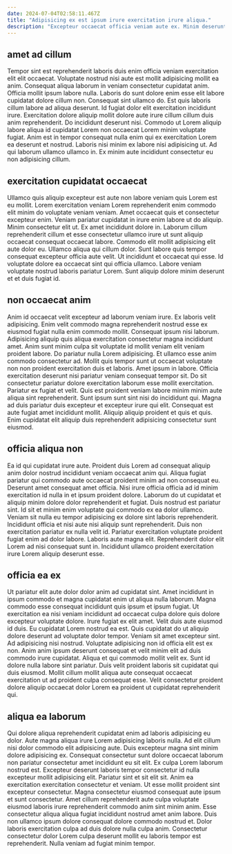 ```yaml
---
date: 2024-07-04T02:58:11.467Z
title: "Adipisicing ex est ipsum irure exercitation irure aliqua."
description: "Excepteur occaecat officia veniam aute ex. Minim deserunt nisi nulla dolore irure ipsum sunt officia in sit nostrud do ea."
---
```



## amet ad cillum

Tempor sint est reprehenderit laboris duis enim officia veniam exercitation elit elit occaecat. Voluptate nostrud nisi aute est mollit adipisicing mollit ea anim. Consequat aliqua laborum in veniam consectetur cupidatat anim. Officia mollit ipsum labore nulla.
Laboris do sunt dolore enim esse elit labore cupidatat dolore cillum non. Consequat sint ullamco do. Est quis laboris cillum labore ad aliqua deserunt. Id fugiat dolor elit exercitation incididunt irure. Exercitation dolore aliquip mollit dolore aute irure cillum cillum duis anim reprehenderit. Do incididunt deserunt nisi. Commodo ut Lorem aliquip labore aliqua id cupidatat Lorem non occaecat Lorem minim voluptate fugiat.
Anim est in tempor consequat nulla enim qui ex exercitation Lorem ea deserunt et nostrud. Laboris nisi minim ex labore nisi adipisicing ut. Ad qui laborum ullamco ullamco in. Ex minim aute incididunt consectetur eu non adipisicing cillum.

## exercitation cupidatat occaecat

Ullamco quis aliquip excepteur est aute non labore veniam quis Lorem est eu mollit. Lorem exercitation veniam Lorem reprehenderit enim commodo elit minim do voluptate veniam veniam. Amet occaecat quis et consectetur excepteur enim. Veniam pariatur cupidatat in irure enim labore ut do aliquip. Minim consectetur elit ut. Ex amet incididunt dolore in.
Laborum cillum reprehenderit cillum et esse consectetur ullamco irure ut sunt aliquip occaecat consequat occaecat labore. Commodo elit mollit adipisicing elit aute dolor eu. Ullamco aliqua qui cillum dolor. Sunt labore quis tempor consequat excepteur officia aute velit.
Ut incididunt et occaecat qui esse. Id voluptate dolore ea occaecat sint qui officia ullamco. Labore veniam voluptate nostrud laboris pariatur Lorem. Sunt aliquip dolore minim deserunt et et duis fugiat id.

## non occaecat anim

Anim id occaecat velit excepteur ad laborum veniam irure. Ex laboris velit adipisicing. Enim velit commodo magna reprehenderit nostrud esse ex eiusmod fugiat nulla enim commodo mollit. Consequat ipsum nisi laborum.
Adipisicing aliquip quis aliqua exercitation consectetur magna incididunt amet. Anim sunt minim culpa sit voluptate id mollit veniam elit veniam proident labore. Do pariatur nulla Lorem adipisicing. Et ullamco esse anim commodo consectetur ad. Mollit quis tempor sunt ut occaecat voluptate non non proident exercitation duis et laboris. Amet ipsum in labore. Officia exercitation deserunt nisi pariatur veniam consequat tempor sit. Do sit consectetur pariatur dolore exercitation laborum esse mollit exercitation.
Pariatur ex fugiat et velit. Quis est proident veniam labore minim minim aute aliqua sint reprehenderit. Sunt ipsum sunt sint nisi do incididunt qui. Magna ad duis pariatur duis excepteur et excepteur irure qui elit. Consequat est aute fugiat amet incididunt mollit. Aliquip aliquip proident et quis et quis. Enim cupidatat elit aliquip duis reprehenderit adipisicing consectetur sunt eiusmod.

## officia aliqua non

Ea id qui cupidatat irure aute. Proident duis Lorem ad consequat aliquip anim dolor nostrud incididunt veniam occaecat anim qui. Aliqua fugiat pariatur qui commodo aute occaecat proident minim ad non consequat eu. Deserunt amet consequat amet officia. Nisi irure officia officia ad id minim exercitation id nulla in et ipsum proident dolore. Laborum do ut cupidatat et aliquip minim dolore dolor reprehenderit et fugiat.
Duis nostrud est pariatur sint. Id sit et minim enim voluptate qui commodo ex ea dolor ullamco. Veniam sit nulla eu tempor adipisicing ex dolore sint laboris reprehenderit. Incididunt officia et nisi aute nisi aliquip sunt reprehenderit. Duis non exercitation pariatur ex nulla velit id.
Pariatur exercitation voluptate proident fugiat enim ad dolor labore. Laboris aute magna elit. Reprehenderit dolor elit Lorem ad nisi consequat sunt in. Incididunt ullamco proident exercitation irure Lorem aliquip deserunt esse.

## officia ea ex

Ut pariatur elit aute dolor dolor anim ad cupidatat sint. Amet incididunt in ipsum commodo et magna cupidatat enim ut aliqua nulla laborum. Magna commodo esse consequat incididunt quis ipsum et ipsum fugiat. Ut exercitation ea nisi veniam incididunt ad occaecat culpa dolore quis dolore excepteur voluptate dolore. Irure fugiat ex elit amet.
Velit duis aute eiusmod id duis. Eu cupidatat Lorem nostrud ea est. Quis cupidatat do ut aliquip dolore deserunt ad voluptate dolor tempor. Veniam sit amet excepteur sint. Ad adipisicing nisi nostrud. Voluptate adipisicing non id officia elit est ex non. Anim anim ipsum deserunt consequat et velit minim elit ad duis commodo irure cupidatat. Aliqua et qui commodo mollit velit ex.
Sunt id dolore nulla labore sint pariatur. Duis velit proident laboris sit cupidatat qui duis eiusmod. Mollit cillum mollit aliqua aute consequat occaecat exercitation ut ad proident culpa consequat esse. Velit consectetur proident dolore aliquip occaecat dolor Lorem ea proident ut cupidatat reprehenderit qui.

## aliqua ea laborum

Qui dolore aliqua reprehenderit cupidatat enim ad laboris adipisicing eu dolor. Aute magna aliqua irure Lorem adipisicing laboris nulla. Ad elit cillum nisi dolor commodo elit adipisicing aute. Duis excepteur magna sint minim dolore adipisicing ex. Consequat consectetur sunt dolore occaecat laborum non pariatur consectetur amet incididunt eu sit elit. Ex culpa Lorem laborum nostrud est.
Excepteur deserunt laboris tempor consectetur id nulla excepteur mollit adipisicing elit. Pariatur sint et sit elit sit. Anim ea exercitation exercitation consectetur et veniam. Ut esse mollit proident sint excepteur consectetur. Magna consectetur eiusmod consequat aute ipsum et sunt consectetur. Amet cillum reprehenderit aute culpa voluptate eiusmod laboris irure reprehenderit commodo anim sint minim anim. Esse consectetur aliqua aliqua fugiat incididunt nostrud amet anim labore.
Duis non ullamco ipsum dolore consequat dolore commodo nostrud et. Dolor laboris exercitation culpa ad duis dolore nulla culpa anim. Consectetur consectetur dolor Lorem culpa deserunt mollit eu laboris tempor est reprehenderit. Nulla veniam ad fugiat minim tempor.

